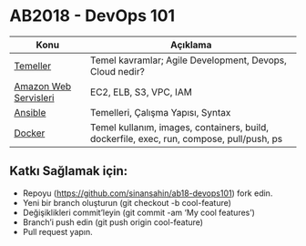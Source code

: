# AB2018 - DevOps 101

Konu | Açıklama
---- | -----------
[Temeller](00-Temeller/README.md) | Temel kavramlar; Agile Development, Devops, Cloud nedir? 
[Amazon Web Servisleri](01-AWS/README.md) | EC2, ELB, S3, VPC, IAM
[Ansible](02-Ansible/README.md) | Temelleri, Çalışma Yapısı, Syntax
[Docker](03-Docker) | Temel kullanım, images, containers, build, dockerfile, exec, run, compose, pull/push, ps


## Katkı Sağlamak için:

* Repoyu (https://github.com/sinansahin/ab18-devops101) fork edin.
* Yeni bir branch oluşturun (git checkout -b cool-feature)
* Değişiklikleri commit’leyin (git commit -am ‘My cool features’)
* Branch’i push edin (git push origin cool-feature)
* Pull request yapın.
